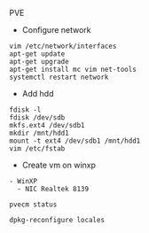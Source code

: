 PVE

- Configure network
```
vim /etc/network/interfaces
apt-get update
apt-get upgrade
apt-get install mc vim net-tools
systemctl restart network
```

- Add hdd
```
fdisk -l
fdisk /dev/sdb
mkfs.ext4 /dev/sdb1
mkdir /mnt/hdd1
mount -t ext4 /dev/sdb1 /mnt/hdd1
vim /etc/fstab 
```

- Create vm on winxp
```
- WinXP
  - NIC Realtek 8139 
```


```
pvecm status

dpkg-reconfigure locales

```
